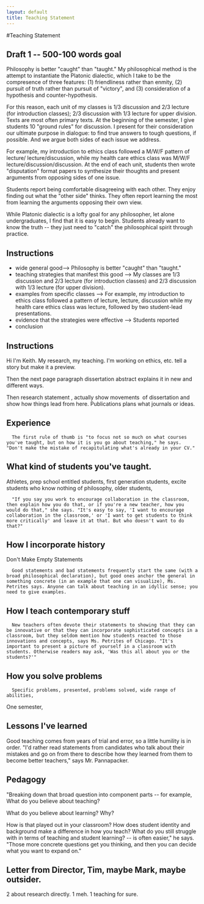```yaml
---
layout: default
title: Teaching Statement
---
```



#Teaching Statement

## Draft 1 -- 500-100 words goal ##

Philosophy is better "caught" than "taught." My philosophical method is the attempt to instantiate the Platonic dialectic, which I take to be the compresence of three features: (1) friendliness rather than enmity, (2) pursuit of truth rather than pursuit of "victory", and (3) consideration of a hypothesis and counter-hypothesis. 

For this reason, each unit of my classes is 1/3 discussion and 2/3 lecture (for introduction classes); 2/3 discussion with 1/3 lecture for upper division. Texts are most often primary texts. At the beginning of the semester, I give students 10 "ground rules" for discussion. I present for their consideration our ultimate purpose in dialogue: to find true answers to tough questions, if possible. And we argue both sides of each issue we address. 

For example, my introduction to ethics class followed a M/W/F pattern of lecture/ lecture/discussion, while my health care ethics class was M/W/F lecture/discussion/discussion. At the end of each unit, students then wrote "disputation" format papers to synthesize their thoughts and present arguments from opposing sides of one issue. 

Students report being comfortable disagreeing with each other. They enjoy finding out what the "other side" thinks. They often report learning the most from learning the arguments opposing their own view. 

While Platonic dialectic is a lofty goal for any philosopher, let alone undergraduates, I find that it is easy to begin. Students already want to know the truth -- they just need to "catch" the philosophical spirit through practice. 



## Instructions
* wide general good—> Philosophy is better "caught" than "taught."
* teaching strategies that manifest this good –> My classes are 1/3 discussion and 2/3 lecture (for introduction classes) and 2/3 discussion with 1/3 lecture (for upper division). 
* examples from specific classes —> For example, my introduction to ethics class followed a pattern of lecture, lecture, discussion while my health care ethics class was lecture, followed by two student-lead presentations. 
* evidence that the strategies were effective –> Students reported
* conclusion

## Instructions
Hi I'm Keith. My research, my teaching. I'm working on ethics, etc. tell a story but make it a preview. 

Then the next page paragraph dissertation abstract explains it in new and different ways.

Then research statement , actually show movements  of dissertation and show how things lead from here. Publications plans what journals or ideas.


## Experience ##

      The first rule of thumb is "to focus not so much on what courses you've taught, but on how it is you go about teaching," he says. "Don't make the mistake of recapitulating what's already in your CV."


## What kind of students you've taught. 

Athletes, prep school entitled students, first generation students, excite students who know nothing of philosophy, older students,

      "If you say you work to encourage collaboration in the classroom, then explain how you do that, or if you're a new teacher, how you would do that," she says. "It's easy to say, 'I want to encourage collaboration in the classroom,' or 'I want to get students to think more critically' and leave it at that. But who doesn't want to do that?"

## How I incorporate history ##
Don't Make Empty Statements

      Good statements and bad statements frequently start the same (with a broad philosophical declaration), but good ones anchor the general in something concrete (in an example that one can visualize), Ms. Petrites says. Anyone can talk about teaching in an idyllic sense; you need to give examples.

## How I teach contemporary stuff ##

      New teachers often devote their statements to showing that they can be innovative or that they can incorporate sophisticated concepts in a classroom, but they seldom mention how students reacted to those innovations and concepts, says Ms. Petrites of Chicago. "It's important to present a picture of yourself in a classroom with students. Otherwise readers may ask, 'Was this all about you or the students?'"



## How you solve problems
      Specific problems, presented, problems solved, wide range of abilities,
One semester, 


## Lessons I've learned
Good teaching comes from years of trial and error, so a little humility is in order. "I'd rather read statements from candidates who talk about their mistakes and go on from there to describe how they learned from them to become better teachers," says Mr. Pannapacker.



## Pedagogy ##

"Breaking down that broad question into component parts -- for example, 
What do you believe about teaching? 

What do you believe about learning? Why?

How is that played out in your classroom? How does student identity and background make a difference in how you teach? What do you still struggle with in terms of teaching and student learning? -- is often easier," he says. "Those more concrete questions get you thinking, and then you can decide what you want to expand on."



## Letter from Director, Tim, maybe Mark, maybe outsider. 
2 about research directly. 
1 meh. 
1 teaching for sure.
